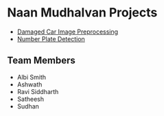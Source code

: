 # Naan Mudhalvan Projects

- [Damaged Car Image Preprocessing](https://github.com/albi-smith/damaged-car-image-preprocessing)
- [Number Plate Detection](https://github.com/albi-smith/number-plate-detection)

## Team Members
- Albi Smith
- Ashwath
- Ravi Siddharth
- Satheesh
- Sudhan

